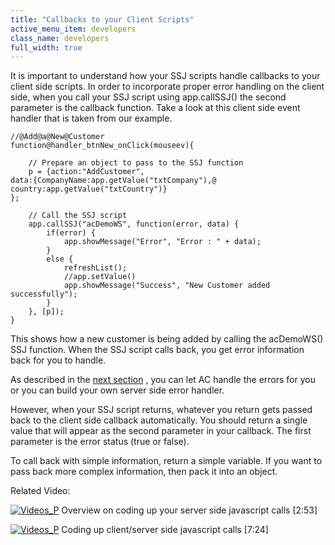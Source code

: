 ```yaml
---
title: "Callbacks to your Client Scripts"
active_menu_item: developers
class_name: developers
full_width: true
---
```



It is important to understand how your SSJ scripts handle callbacks to your client side scripts. In order to incorporate proper error handling on the client side, when you call your SSJ script using app.callSSJ() the second parameter is the callback function. Take a look at this client side event handler that is taken from our example.

    //@Add@a@New@Customer
    function@handler_btnNew_onClick(mouseev){
        
        // Prepare an object to pass to the SSJ function
        p = {action:"AddCustomer", 
    data:{CompanyName:app.getValue("txtCompany"),@
    country:app.getValue("txtCountry")}
    };
     
        // Call the SSJ script
        app.callSSJ("acDemoWS", function(error, data) {
            if(error) {
                app.showMessage("Error", "Error : " + data);    
            }
            else {
                refreshList();
                //app.setValue()
                app.showMessage("Success", "New Customer added successfully");
            }
        }, [p]);    
    }
   

This shows how a new customer is being added by calling the acDemoWS() SSJ function. When the SSJ script calls back, you get error information back for you to handle.

As described in the [next section](error-handling.htm) , you can let AC handle the errors for you or you can build your own server side error handler.

However, when your SSJ script returns, whatever you return gets passed back to the client side callback automatically. You should return a single value that will appear as the second parameter in your callback. The first parameter is the error status (true or false).

To call back with simple information, return a simple variable. If you want to pass back more complex information, then pack it into an object.

Related Video:

[![Videos\_P](/img/docs/videos_p.png)](http://www.youtube.com/v/88rEQc8Itvk?autoplay=1&hd=1&fs=1&showsearch=0&rel=0&) Overview on coding up your server side javascript calls [2:53]

[![Videos\_P](/img/docs/videos_p.png)](http://www.youtube.com/v/qY9M8bP9b70?autoplay=1&hd=1&fs=1&showsearch=0&rel=0&) Coding up client/server side javascript calls [7:24]

